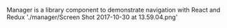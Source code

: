Manager is a library component to demonstrate navigation with React and Redux
'./manager/Screen Shot 2017-10-30 at 13.59.04.png'
